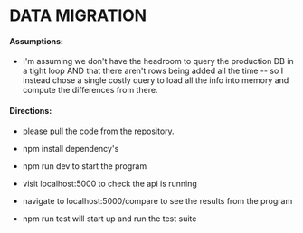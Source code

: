 # DATA MIGRATION

#### Assumptions: 

- I'm assuming we don't have the headroom to query the production DB in a tight loop AND that there aren't rows being added all the time -- so I instead chose a single costly query to load all the info into memory and compute the differences from there.

#### Directions:
- please pull the code from the repository.
- npm install dependency's
- npm run dev to start the program
- visit localhost:5000 to check the api is running
- navigate to localhost:5000/compare to see the results from the program

- npm run test will start up and run the test suite